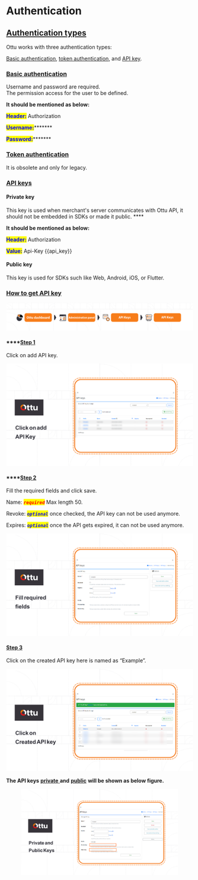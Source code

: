 # Authentication

## <mark style="color:blue;"></mark>[Authentication types](authentication.md#authentication-types)

Ottu works with three authentication types:

[ Basic authentication](authentication.md#basic-authentication), [token authentication](authentication.md#token-authentication), and [API key](authentication.md#api-key).

### [Basic authentication](authentication.md#basic-authentication)

Username and password are required. \
The permission access for the user to be defined.

**It should be mentioned as below:**

<mark style="color:blue;">**Header:**</mark> Authorization

<mark style="color:blue;">**Username:**</mark>\*\*\*\*\*\*\*&#x20;

<mark style="color:blue;">**Password:**</mark>\*\*\*\*\*\*\*

### <mark style="color:blue;"></mark>[Token authentication](authentication.md#token-authentication)

It is obsolete and only for legacy.

### [API keys](authentication.md#api-keys)

#### **Private key**

This key is used when merchant's server communicates with Ottu API, it should not be embedded in SDKs or made it public. ****&#x20;

**It should be mentioned as below:**

<mark style="color:blue;">**Header:**</mark> Authorization

<mark style="color:blue;">**Value:**</mark> <mark style="color:blue;"></mark><mark style="color:blue;"></mark> Api-Key \{{api\_key\}}

#### **Public key**

This key is used for SDKs such like Web, Android, iOS, or Flutter.

### [How to get API key](authentication.md#how-to-get-api-key)

![](../../.gitbook/assets/API.png)

#### ****[**Step 1**](authentication.md#step-1)

Click on add API key.

![](<../../.gitbook/assets/Click on add API Key (1).png>)

#### ****[**Step 2**](authentication.md#undefined)

Fill the required fields and click save.

Name: _<mark style="color:red;">**`required`**</mark>_ Max length 50.

Revoke: _<mark style="color:blue;">**`optional`**</mark> <mark style="color:blue;"></mark><mark style="color:blue;"></mark>_ once checked, the API key can not be used anymore.&#x20;

Expires: _<mark style="color:blue;">**`optional`**</mark> <mark style="color:blue;"></mark><mark style="color:blue;"></mark>_ once the API gets expired, it can not be used anymore.

![](<../../.gitbook/assets/Fill the required fields.png>)

#### [Step 3](authentication.md#step-3)

Click on the created API key here is named as “Example”.

![](<../../.gitbook/assets/Click on Created API key (1).png>)

**The API keys** [**private** ](authentication.md#private-key)**and** [**public**](authentication.md#public-key) **will be shown as below figure.**

<figure><img src="../../.gitbook/assets/Private and public Keys.png" alt=""><figcaption></figcaption></figure>
